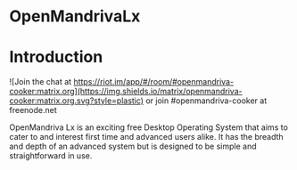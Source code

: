 # OpenMandrivaLx

# Introduction
![Join the chat at https://riot.im/app/#/room/#openmandriva-cooker:matrix.org](https://img.shields.io/matrix/openmandriva-cooker:matrix.org.svg?style=plastic) or join #openmandriva-cooker at freenode.net


OpenMandriva Lx is an exciting free Desktop Operating System that aims to cater
to and interest first time and advanced users alike. It has the breadth and 
depth of an advanced system but is designed to be simple and straightforward in use.
